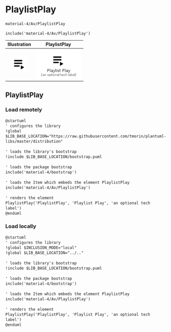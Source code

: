 # PlaylistPlay


```text
material-4/Av/PlaylistPlay
```

```text
include('material-4/Av/PlaylistPlay')
```



| Illustration | PlaylistPlay |
| :---: | :---: |
| ![illustration for Illustration](../../material-4/Av/PlaylistPlay.png) | ![illustration for PlaylistPlay](../../material-4/Av/PlaylistPlay.Local.png) |




## PlaylistPlay

### Load remotely
```plantuml
@startuml
' configures the library
!global $LIB_BASE_LOCATION="https://raw.githubusercontent.com/tmorin/plantuml-libs/master/distribution"

' loads the library's bootstrap
!include $LIB_BASE_LOCATION/bootstrap.puml

' loads the package bootstrap
include('material-4/bootstrap')

' loads the Item which embeds the element PlaylistPlay
include('material-4/Av/PlaylistPlay')

' renders the element
PlaylistPlay('PlaylistPlay', 'Playlist Play', 'an optional tech label')
@enduml
```

### Load locally
```plantuml
@startuml
' configures the library
!global $INCLUSION_MODE="local"
!global $LIB_BASE_LOCATION="../.."

' loads the library's bootstrap
!include $LIB_BASE_LOCATION/bootstrap.puml

' loads the package bootstrap
include('material-4/bootstrap')

' loads the Item which embeds the element PlaylistPlay
include('material-4/Av/PlaylistPlay')

' renders the element
PlaylistPlay('PlaylistPlay', 'Playlist Play', 'an optional tech label')
@enduml
```

